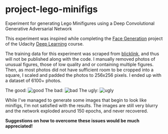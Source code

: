 # project-lego-minifigs
Experiment for generating Lego Minifigures using a Deep Convolutional Generative Adversarial Network

This experiment was inspired while completing the [Face Generation](https://github.com/udacity/deep-learning-v2-pytorch/tree/master/project-face-generation) project of the Udacity [Deep Learning](https://eu.udacity.com/course/deep-learning-nanodegree--nd101) course.

The training data for this experiment was scraped from [blicklink](https://www.bricklink.com/catalogTree.asp?itemType=M&itemBrand=1000), and thus will not be published along with the code. I manually removed photos of unusual figures, those of low quality and or containing multiple figures. Then, as most photos did not have sufficient room to be cropped into a square, I scaled and padded the photos to 256x256 pixels. I ended up with a dataset of 6100+ photos. 

The good: ![good](https://img.bricklink.com/ItemImage/MT/0/s011.t1.png)
The bad: ![bad](https://img.bricklink.com/ItemImage/MT/0/cc4064.t1.png)
The ugly: ![ugly](https://img.bricklink.com/ItemImage/MT/0/njo188.t1.png)

While I've managed to generate some images that begin to look like minifigs, I'm not satisfied with the results.
The images are still very blurry and the network exploded around 150 epochs, and never recovered.

**Suggestions on how to overcome these issues would be much appreciated!**
